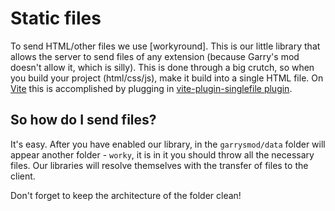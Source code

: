 # Static files
To send HTML/other files we use [workyround]. This is our little library that allows the server to send files of any extension (because Garry's mod doesn't allow it, which is silly). This is done through a big crutch, so when you build your project (html/css/js), make it build into a single HTML file. On [Vite](https://vite.dev/) this is accomplished by plugging in [vite-plugin-singlefile plugin](https://www.npmjs.com/package/vite-plugin-singlefile).

## So how do I send files?
It's easy. After you have enabled our library, in the ``garrysmod/data`` folder will appear another folder - ``worky``, it is in it you should throw all the necessary files. Our libraries will resolve themselves with the transfer of files to the client.

Don't forget to keep the architecture of the folder clean!